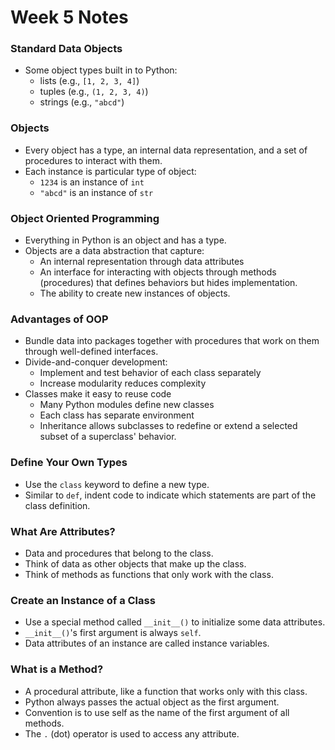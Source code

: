# Week 5 Notes

### Standard Data Objects
 - Some object types built in to Python:
   - lists (e.g., `[1, 2, 3, 4]`)
   - tuples (e.g., `(1, 2, 3, 4)`)
   - strings (e.g., `"abcd"`)

### Objects
 - Every object has a type, an internal data representation, and a set of procedures to interact with them.
 - Each instance is particular type of object:
   - `1234` is an instance of `int`
   - `"abcd"` is an instance of `str`

### Object Oriented Programming
 - Everything in Python is an object and has a type.
 - Objects are a data abstraction that capture:
   - An internal representation through data attributes
   - An interface for interacting with objects through methods (procedures) that defines behaviors but hides implementation. 
   - The ability to create new instances of objects. 

### Advantages of OOP
 - Bundle data into packages together with procedures that work on them through well-defined interfaces.
 - Divide-and-conquer development:
   - Implement and test behavior of each class separately
   - Increase modularity reduces complexity
 - Classes make it easy to reuse code
   - Many Python modules define new classes
   - Each class has separate environment
   - Inheritance allows subclasses to redefine or extend a selected subset of a superclass' behavior.

### Define Your Own Types
 - Use the `class` keyword to define a new type.
 - Similar to `def`, indent code to indicate which statements are part of the class definition.

### What Are Attributes?
 - Data and procedures that belong to the class.
 - Think of data as other objects that make up the class.
 - Think of methods as functions that only work with the class.

### Create an Instance of a Class
 - Use a special method called `__init__()` to initialize some data attributes.
 - `__init__()`'s first argument is always `self`.
 - Data attributes of an instance are called instance variables.

### What is a Method?
 - A procedural attribute, like a function that works only with this class.
 - Python always passes the actual object as the first argument.
 - Convention is to use self as the name of the first argument of all methods.
 - The `.` (dot) operator is used to access any attribute.
